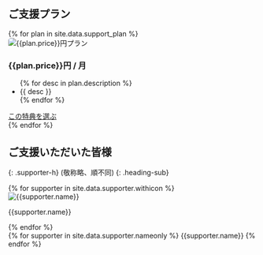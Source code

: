 ## ご支援プラン

<div class="support-plans">
{% for plan in site.data.support_plan %}
<div class="support-plan">
  <img data-src="{{site.url}}/assets/images/supporter/return/{{plan.price}}.png" alt="{{plan.price}}円プラン" style="border-radius: 5px;">
  <h3 class="support-plan-price">{{plan.price}}<span class="support-plan-unit">円 / 月</span></h3>
  <ul class="support-plan-ul">
    {% for desc in plan.description %}
      <li>{{ desc }}</li>
    {% endfor %}
  </ul>
  <a href="{{plan.url}}" target="_blank" rel="noopener" class="sub-button support-plan-button">この特典を選ぶ</a>
</div>
{% endfor %}
</div>

## ご支援いただいた皆様
{: .supporter-h}
(敬称略、順不同)
{: .heading-sub}

<div class="supporter-imgs">
{% for supporter in site.data.supporter.withicon %}
<div class="supporter-w-img">
<img data-src="{{site.url}}/assets/images/supporter/{{supporter.img}}" alt="{{supporter.name}}" class="supporter-img">
<p class="supporter-w-img-name">{{supporter.name}}</p>
</div>
{% endfor %}
</div>

<div class="supporter-list">
{% for supporter in site.data.supporter.nameonly %}
<span>{{supporter.name}}</span>
{% endfor %}
</div>
